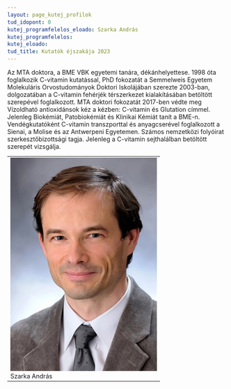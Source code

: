 ```yaml
---
layout: page_kutej_profilok
tud_idopont: 0
kutej_programfelelos_eloado: Szarka András
kutej_programfelelos: 
kutej_eloado:
tud_title: Kutatók éjszakája 2023
---
```


Az MTA doktora, a BME VBK egyetemi tanára, dékánhelyettese. 1998 óta foglalkozik C-vitamin kutatással, PhD fokozatát a Semmelweis Egyetem Molekuláris Orvostudományok Doktori Iskolájában szerezte 2003-ban, dolgozatában a C-vitamin fehérjék térszerkezet kialakításában betöltött szerepével foglalkozott. MTA doktori fokozatát 2017-ben védte meg Vízoldható antioxidánsok kéz a kézben: C-vitamin és Glutation címmel. Jelenleg Biokémiát, Patobiokémiát és Klinikai Kémiát tanít a BME-n. Vendégkutatóként C-vitamin transzporttal és anyagcserével foglalkozott a Sienai, a Molise és az Antwerpeni Egyetemen. Számos nemzetközi folyóirat szerkesztőbizottsági tagja. Jelenleg a C-vitamin sejthalálban betöltött szerepét vizsgálja.

 <table class="picture">
<tr>
<td>

<div class="gallery">
    <img src="images/szarka_andras.jpg" max-width="250" max-height="200">
  <div class="desc">Szarka András</div>
</div>

</td>
</tr>
</table>
